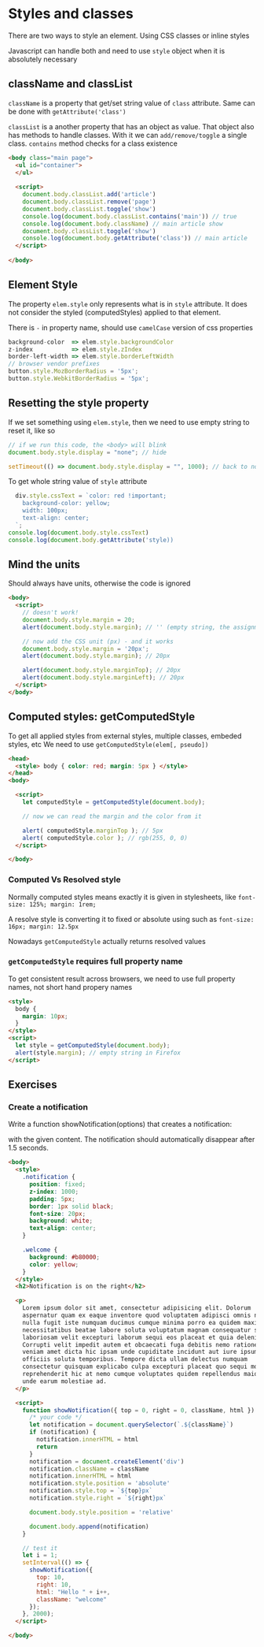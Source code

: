# Styles and classes
There are two ways to style an element.
Using CSS classes or inline styles

Javascript can handle both and need to use `style` object when it is absolutely necessary

## className and classList
`className` is a property that get/set string value of `class` attribute. Same can be done with `getAttribute('class')`

`classList` is a another property that has an object as value. 
That object also has methods to handle classes. With it we can `add/remove/toggle` a single class. `contains` method checks for a class existence

```html
<body class="main page">
  <ul id="container">
  </ul>
  
  <script>
    document.body.classList.add('article')
    document.body.classList.remove('page')
    document.body.classList.toggle('show')
    console.log(document.body.classList.contains('main')) // true
    console.log(document.body.className) // main article show
    document.body.classList.toggle('show')
    console.log(document.body.getAttribute('class')) // main article
  </script>
  
</body>
```
## Element Style
The property `elem.style` only represents what is in `style` attribute. It does not consider the styled (computedStyles) applied to that element.

There is `-` in property name, should use `camelCase` version of css properties
```js
background-color  => elem.style.backgroundColor
z-index           => elem.style.zIndex
border-left-width => elem.style.borderLeftWidth
// browser vendor prefixes
button.style.MozBorderRadius = '5px';
button.style.WebkitBorderRadius = '5px';
```

## Resetting the style property
If we set something using `elem.style`, then we need to use empty string to reset it, like so
```js
// if we run this code, the <body> will blink
document.body.style.display = "none"; // hide

setTimeout(() => document.body.style.display = "", 1000); // back to normal
```

To get whole string value of `style` attribute

```js
  div.style.cssText = `color: red !important;
    background-color: yellow;
    width: 100px;
    text-align: center;
  `;
console.log(document.body.style.cssText)
console.log(document.body.getAttribute('style))
```

## Mind the units

Should always have units, otherwise the code is ignored
```html
<body>
  <script>
    // doesn't work!
    document.body.style.margin = 20;
    alert(document.body.style.margin); // '' (empty string, the assignment is ignored)

    // now add the CSS unit (px) - and it works
    document.body.style.margin = '20px';
    alert(document.body.style.margin); // 20px

    alert(document.body.style.marginTop); // 20px
    alert(document.body.style.marginLeft); // 20px
  </script>
</body>
```

## Computed styles: getComputedStyle
To get all applied styles from external styles, multiple classes, embeded styles, etc We need to use `getComputedStyle(elem[, pseudo])`

```html
<head>
  <style> body { color: red; margin: 5px } </style>
</head>
<body>

  <script>
    let computedStyle = getComputedStyle(document.body);

    // now we can read the margin and the color from it

    alert( computedStyle.marginTop ); // 5px
    alert( computedStyle.color ); // rgb(255, 0, 0)
  </script>

</body>
```

### Computed Vs Resolved style

Normally computed styles means exactly it is given in stylesheets, like `font-size: 125%; margin: 1rem;`

A resolve style is converting it to fixed or absolute using such as `font-size: 16px; margin: 12.5px`

Nowadays `getComputedStyle` actually returns resolved values

### `getComputedStyle` requires full property name

To get consistent result across browsers, we need to use full property names, not short hand propery names

```html
<style>
  body {
    margin: 10px;
  }
</style>
<script>
  let style = getComputedStyle(document.body);
  alert(style.margin); // empty string in Firefox
</script>
```

## Exercises

### Create a notification
Write a function showNotification(options) that creates a notification: <div class="notification"> with the given content. The notification should automatically disappear after 1.5 seconds.

```html
<body>
  <style>
    .notification {
      position: fixed;
      z-index: 1000;
      padding: 5px;
      border: 1px solid black;
      font-size: 20px;
      background: white;
      text-align: center;
    }

    .welcome {
      background: #b80000;
      color: yellow;
    }
  </style>
  <h2>Notification is on the right</h2>

  <p>
    Lorem ipsum dolor sit amet, consectetur adipisicing elit. Dolorum
    aspernatur quam ex eaque inventore quod voluptatem adipisci omnis nemo
    nulla fugit iste numquam ducimus cumque minima porro ea quidem maxime
    necessitatibus beatae labore soluta voluptatum magnam consequatur sit
    laboriosam velit excepturi laborum sequi eos placeat et quia deleniti?
    Corrupti velit impedit autem et obcaecati fuga debitis nemo ratione iste
    veniam amet dicta hic ipsam unde cupiditate incidunt aut iure ipsum
    officiis soluta temporibus. Tempore dicta ullam delectus numquam
    consectetur quisquam explicabo culpa excepturi placeat quo sequi molestias
    reprehenderit hic at nemo cumque voluptates quidem repellendus maiores
    unde earum molestiae ad.
  </p>

  <script>
    function showNotification({ top = 0, right = 0, className, html }) {
      /* your code */
      let notification = document.querySelector(`.${className}`)
      if (notification) {
        notification.innerHTML = html
        return
      }
      notification = document.createElement('div')
      notification.className = className
      notification.innerHTML = html
      notification.style.position = 'absolute'
      notification.style.top = `${top}px`
      notification.style.right = `${right}px`

      document.body.style.position = 'relative'

      document.body.append(notification)
    }

    // test it
    let i = 1;
    setInterval(() => {
      showNotification({
        top: 10,
        right: 10,
        html: "Hello " + i++,
        className: "welcome"
      });
    }, 2000);
  </script>

</body>
```